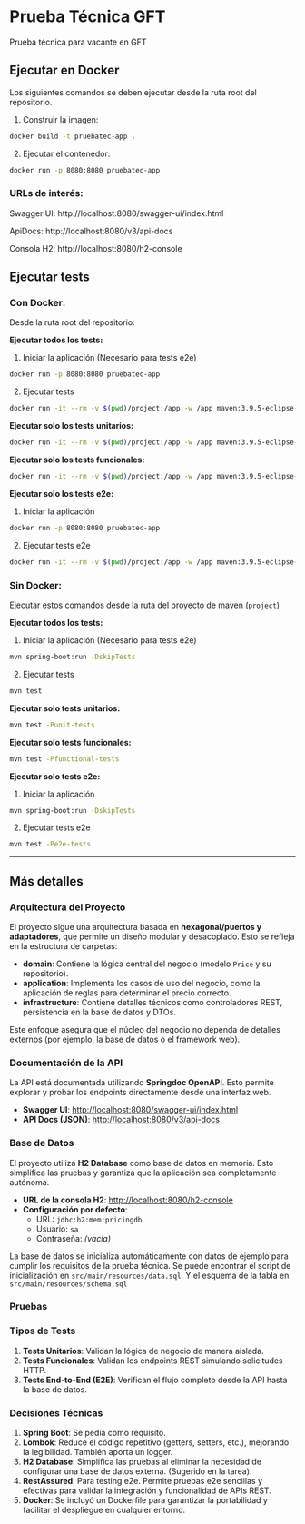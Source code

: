 # Prueba Técnica GFT
Prueba técnica para vacante en GFT

## **Ejecutar en Docker**

Los siguientes comandos se deben ejecutar desde la ruta root del repositorio.

1. Construir la imagen:
```bash
docker build -t pruebatec-app .
```

2. Ejecutar el contenedor:
```bash
docker run -p 8080:8080 pruebatec-app
```

### URLs de interés:

Swagger UI: http://localhost:8080/swagger-ui/index.html

ApiDocs: http://localhost:8080/v3/api-docs

Consola H2: http://localhost:8080/h2-console

## Ejecutar tests

### Con Docker:

Desde la ruta root del repositorio:

**Ejecutar todos los tests:**

1. Iniciar la aplicación (Necesario para tests e2e)
```bash
docker run -p 8080:8080 pruebatec-app
```
2. Ejecutar tests
```bash
docker run -it --rm -v $(pwd)/project:/app -w /app maven:3.9.5-eclipse-temurin-21 mvn test
```

**Ejecutar solo los tests unitarios:**
```bash
docker run -it --rm -v $(pwd)/project:/app -w /app maven:3.9.5-eclipse-temurin-21 mvn test -Punit-tests
```

**Ejecutar solo los tests funcionales:**
```bash
docker run -it --rm -v $(pwd)/project:/app -w /app maven:3.9.5-eclipse-temurin-21 mvn test -Pfunctional-tests
```

**Ejecutar solo los tests e2e:**
1. Iniciar la aplicación
```bash
docker run -p 8080:8080 pruebatec-app
```
2. Ejecutar tests e2e
```bash
docker run -it --rm -v $(pwd)/project:/app -w /app maven:3.9.5-eclipse-temurin-21 mvn test -Pe2e-tests
```

### Sin Docker:

Ejecutar estos comandos desde la ruta del proyecto de maven (`project`)

**Ejecutar todos los tests:**

1. Iniciar la aplicación (Necesario para tests e2e)
```bash
mvn spring-boot:run -DskipTests
```
2. Ejecutar tests
```bash
mvn test
```

**Ejecutar solo tests unitarios:**

```bash
mvn test -Punit-tests
```

**Ejecutar solo tests funcionales:**

```bash
mvn test -Pfunctional-tests
```

**Ejecutar solo tests e2e:**

1. Iniciar la aplicación
```bash
mvn spring-boot:run -DskipTests
```
2. Ejecutar tests e2e
```bash
mvn test -Pe2e-tests
```

---

## Más detalles

### Arquitectura del Proyecto

El proyecto sigue una arquitectura basada en **hexagonal/puertos y adaptadores**, que permite un diseño modular y desacoplado. Esto se refleja en la estructura de carpetas:

- **domain**: Contiene la lógica central del negocio (modelo `Price` y su repositorio).
- **application**: Implementa los casos de uso del negocio, como la aplicación de reglas para determinar el precio correcto.
- **infrastructure**: Contiene detalles técnicos como controladores REST, persistencia en la base de datos y DTOs.

Este enfoque asegura que el núcleo del negocio no dependa de detalles externos (por ejemplo, la base de datos o el framework web).

### Documentación de la API

La API está documentada utilizando **Springdoc OpenAPI**. Esto permite explorar y probar los endpoints directamente desde una interfaz web.

- **Swagger UI**: [http://localhost:8080/swagger-ui/index.html](http://localhost:8080/swagger-ui/index.html)
- **API Docs (JSON)**: [http://localhost:8080/v3/api-docs](http://localhost:8080/v3/api-docs)

### Base de Datos

El proyecto utiliza **H2 Database** como base de datos en memoria. Esto simplifica las pruebas y garantiza que la aplicación sea completamente autónoma.

- **URL de la consola H2**: [http://localhost:8080/h2-console](http://localhost:8080/h2-console)
- **Configuración por defecto**:
  - URL: `jdbc:h2:mem:pricingdb`
  - Usuario: `sa`
  - Contraseña: *(vacía)*

La base de datos se inicializa automáticamente con datos de ejemplo para cumplir los requisitos de la prueba técnica. Se puede encontrar el script de inicialización en `src/main/resources/data.sql`.
Y el esquema de la tabla en `src/main/resources/schema.sql`

### Pruebas

### **Tipos de Tests**
1. **Tests Unitarios**: Validan la lógica de negocio de manera aislada.
2. **Tests Funcionales**: Validan los endpoints REST simulando solicitudes HTTP.
3. **Tests End-to-End (E2E)**: Verifican el flujo completo desde la API hasta la base de datos.

### Decisiones Técnicas

1. **Spring Boot**: Se pedía como requisito.
2. **Lombok**: Reduce el código repetitivo (getters, setters, etc.), mejorando la legibilidad. También aporta un logger.
3. **H2 Database**: Simplifica las pruebas al eliminar la necesidad de configurar una base de datos externa. (Sugerido en la tarea).
4. **RestAssured**: Para testing e2e. Permite pruebas e2e sencillas y efectivas para validar la integración y funcionalidad de APIs REST.
5. **Docker**: Se incluyó un Dockerfile para garantizar la portabilidad y facilitar el despliegue en cualquier entorno.